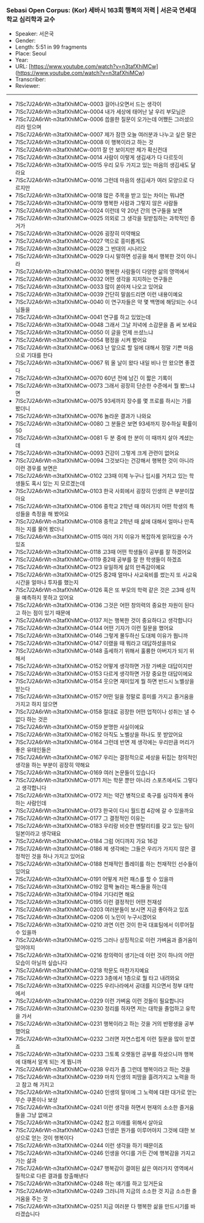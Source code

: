 ### Sebasi Open Corpus: (Kor) 세바시 163회 행복의 저력 | 서은국 연세대학교 심리학과 교수

- Speaker: 서은국
- Gender: 
- Length: 5:51 in 99 fragments
- Place: Seoul
- Year: 
- URL: [https://www.youtube.com/watch?v=n3tafXhiMCw] (https://www.youtube.com/watch?v=n3tafXhiMCw)
- Transcriber: 
- Reviewer: 

---

- 7ISc7J2A6rWt-n3tafXhiMCw-0003 걸어나오면서 드는 생각이
- 7ISc7J2A6rWt-n3tafXhiMCw-0004 내가 세상에 태어난 날 우리 부모님은
- 7ISc7J2A6rWt-n3tafXhiMCw-0006 씁쓸한 질문이 오가는데 어쨌든 그러셨으리라 믿으며
- 7ISc7J2A6rWt-n3tafXhiMCw-0007 제가 잠깐 오늘 여러분과 나누고 싶은 말은
- 7ISc7J2A6rWt-n3tafXhiMCw-0008 이 행복이라고 하는 것
- 7ISc7J2A6rWt-n3tafXhiMCw-0011 잘 안 보이지만 제가 확신컨대
- 7ISc7J2A6rWt-n3tafXhiMCw-0014 사람이 이렇게 생김새가 다 다르듯이
- 7ISc7J2A6rWt-n3tafXhiMCw-0015 우리 모두 가지고 있는 마음의 생김새도 달라요
- 7ISc7J2A6rWt-n3tafXhiMCw-0016 그런데 마음의 생김새가 여러 모양으로 다르지만
- 7ISc7J2A6rWt-n3tafXhiMCw-0018 많은 주목을 받고 있는 차이는 뭐냐면
- 7ISc7J2A6rWt-n3tafXhiMCw-0019 행복한 사람과 그렇지 않은 사람들
- 7ISc7J2A6rWt-n3tafXhiMCw-0024 이런데 약 20년 간의 연구들을 보면
- 7ISc7J2A6rWt-n3tafXhiMCw-0025 의외로 그 생각을 뒷받침하는 과학적인 증거가
- 7ISc7J2A6rWt-n3tafXhiMCw-0026 굉장히 미약해요
- 7ISc7J2A6rWt-n3tafXhiMCw-0027 역으로 흥미롭게도
- 7ISc7J2A6rWt-n3tafXhiMCw-0028 그 반대의 시나리오
- 7ISc7J2A6rWt-n3tafXhiMCw-0029 다시 말하면 성공을 해서 행복한 것이 아니라
- 7ISc7J2A6rWt-n3tafXhiMCw-0030 행복한 사람들이 다양한 삶의 영역에서
- 7ISc7J2A6rWt-n3tafXhiMCw-0032 어떤 생각을 지지하는 연구들은
- 7ISc7J2A6rWt-n3tafXhiMCw-0033 많이 쏟아져 나오고 있어요
- 7ISc7J2A6rWt-n3tafXhiMCw-0039 간단히 말씀드리면 이런 내용이예요
- 7ISc7J2A6rWt-n3tafXhiMCw-0040 이 연구자들은 약 몇 백명에 해당되는 수녀님들을
- 7ISc7J2A6rWt-n3tafXhiMCw-0041 연구를 하고 있었는데
- 7ISc7J2A6rWt-n3tafXhiMCw-0048 그래서 그날 저녁에 소감문을 좀 써 보세요
- 7ISc7J2A6rWt-n3tafXhiMCw-0050 이 글을 언제 쓰셨느냐
- 7ISc7J2A6rWt-n3tafXhiMCw-0054 평정을 시켜 봤어요
- 7ISc7J2A6rWt-n3tafXhiMCw-0063 난 앞으로 할 일에 대해서 정말 기쁜 마음으로 기대를 한다
- 7ISc7J2A6rWt-n3tafXhiMCw-0067 뭐 올 날이 왔다 내일 비나 안 왔으면 좋겠다
- 7ISc7J2A6rWt-n3tafXhiMCw-0070 60년 전에 남긴 이 짧은 기록이
- 7ISc7J2A6rWt-n3tafXhiMCw-0073 그래서 굉장히 단순한 수준에서 뭘 봤느냐면
- 7ISc7J2A6rWt-n3tafXhiMCw-0075 93세까지 장수를 몇 프로를 하시는 가를 봤더니
- 7ISc7J2A6rWt-n3tafXhiMCw-0076 놀라운 결과가 나와요
- 7ISc7J2A6rWt-n3tafXhiMCw-0080 그 분들은 보면 93세까지 장수하실 확률이 50
- 7ISc7J2A6rWt-n3tafXhiMCw-0081 두 분 중에 한 분이 이 때까지 살아 계셨는데
- 7ISc7J2A6rWt-n3tafXhiMCw-0093 건강이 그렇게 크게 관련이 없어요
- 7ISc7J2A6rWt-n3tafXhiMCw-0094 그것보다는 건강해서 행복한 것이 아니라 이런 경우를 보면은
- 7ISc7J2A6rWt-n3tafXhiMCw-0102 고3때 이제 누구나 입시를 거치고 있는 학생들도 혹시 있는 지 모르겠는데
- 7ISc7J2A6rWt-n3tafXhiMCw-0103 한국 사회에서 굉장히 인생의 큰 부분이잖아요
- 7ISc7J2A6rWt-n3tafXhiMCw-0106 중학교 2학년 때 여러가지 어떤 학생의 특성들을 측정을 해 봤어요
- 7ISc7J2A6rWt-n3tafXhiMCw-0108 중학교 2학년 때 삶에 대해서 얼마나 만족하는 지를 물어 봤더니
- 7ISc7J2A6rWt-n3tafXhiMCw-0115 여러 가지 이유가 복잡하게 얽혀있을 수가 있죠
- 7ISc7J2A6rWt-n3tafXhiMCw-0118 고3때 어떤 학생들이 공부를 잘 하겠어요
- 7ISc7J2A6rWt-n3tafXhiMCw-0119 중2때 공부를 잘 한 학생들이 하겠죠
- 7ISc7J2A6rWt-n3tafXhiMCw-0123 유일하게 삶의 만족감이예요
- 7ISc7J2A6rWt-n3tafXhiMCw-0125 중2때 얼마나 사교육비를 썼는지 또 사교육 시간을 얼마나 투자를 했는지
- 7ISc7J2A6rWt-n3tafXhiMCw-0126 혹은 또 부모의 학력 같은 것은 고3때 성적을 예측하지 못하고 있어요
- 7ISc7J2A6rWt-n3tafXhiMCw-0136 그것은 어떤 창의력의 중요한 자원이 된다고 하는 점이 있기 때문에
- 7ISc7J2A6rWt-n3tafXhiMCw-0137 저는 행복한 것이 중요하다고 생각합니다
- 7ISc7J2A6rWt-n3tafXhiMCw-0144 어떤 기자가 이런 질문을 했어요
- 7ISc7J2A6rWt-n3tafXhiMCw-0146 그렇게 몰두하신 도대체 이유가 뭡니까
- 7ISc7J2A6rWt-n3tafXhiMCw-0147 이랬을 때 뭐라고 대답하셨을까요
- 7ISc7J2A6rWt-n3tafXhiMCw-0148 출세하기 위해서 훌륭한 아버지가 되기 위해서
- 7ISc7J2A6rWt-n3tafXhiMCw-0152 어떻게 생각하면 가장 가벼운 대답이지만
- 7ISc7J2A6rWt-n3tafXhiMCw-0153 다르게 생각하면 가장 중요한 대답이에요
- 7ISc7J2A6rWt-n3tafXhiMCw-0154 웃으면 재미있게 뭘 하면 반드시 노벨상을 받는다
- 7ISc7J2A6rWt-n3tafXhiMCw-0157 어떤 일을 정말로 흥미를 가지고 즐거움을 가지고 하지 않으면
- 7ISc7J2A6rWt-n3tafXhiMCw-0158 절대로 굉장한 어떤 업적이나 성취는 낼 수 없다 하는 것은
- 7ISc7J2A6rWt-n3tafXhiMCw-0159 분명한 사실이에요
- 7ISc7J2A6rWt-n3tafXhiMCw-0162 아직도 노벨상을 하나도 못 받았어요
- 7ISc7J2A6rWt-n3tafXhiMCw-0164 그런데 반면 제 생각에는 우리만큼 머리가 좋은 유태인들은
- 7ISc7J2A6rWt-n3tafXhiMCw-0167 우리는 결정적으로 세상을 뒤집는 창의적인 생각을 하는 부분이 굉장히 약해요
- 7ISc7J2A6rWt-n3tafXhiMCw-0169 여러 논문들이 있습니다
- 7ISc7J2A6rWt-n3tafXhiMCw-0171 저는 학문 뿐만 아니라 스포츠에서도 그렇다고 생각합니다
- 7ISc7J2A6rWt-n3tafXhiMCw-0172 저는 약간 병적으로 축구를 심각하게 좋아하는 사람인데
- 7ISc7J2A6rWt-n3tafXhiMCw-0173 한국이 다시 월드컵 4강에 갈 수 있을까요
- 7ISc7J2A6rWt-n3tafXhiMCw-0177 그 결정적인 이유는
- 7ISc7J2A6rWt-n3tafXhiMCw-0183 우리랑 비슷한 멘탈리티를 갖고 있는 팀이 일본이라고 생각돼요
- 7ISc7J2A6rWt-n3tafXhiMCw-0184 그럼 어디까지 가요 16강
- 7ISc7J2A6rWt-n3tafXhiMCw-0186 제 생각에는 그들은 우리가 가지지 않은 결정적인 것을 하나 가지고 있어요
- 7ISc7J2A6rWt-n3tafXhiMCw-0188 천재적인 플레이를 하는 천재적인 선수들이 있어요
- 7ISc7J2A6rWt-n3tafXhiMCw-0191 어떻게 저런 패스를 할 수 있을까
- 7ISc7J2A6rWt-n3tafXhiMCw-0192 깜짝 놀라는 패스들을 하는데
- 7ISc7J2A6rWt-n3tafXhiMCw-0194 기다리면 해요
- 7ISc7J2A6rWt-n3tafXhiMCw-0195 이런 결정적인 어떤 천재성
- 7ISc7J2A6rWt-n3tafXhiMCw-0203 여러분들이 보시면 지금 좋아하고 있죠
- 7ISc7J2A6rWt-n3tafXhiMCw-0206 이 노인이 누구시겠어요
- 7ISc7J2A6rWt-n3tafXhiMCw-0210 과연 이런 것이 한국 대표팀에서 이루어질 수 있을까
- 7ISc7J2A6rWt-n3tafXhiMCw-0215 그러나 상징적으로 이런 가벼움과 즐거움이 있어야지
- 7ISc7J2A6rWt-n3tafXhiMCw-0216 창의력이 생기는데 이런 것이 하나의 어떤 모습이 아닐까 싶습니다
- 7ISc7J2A6rWt-n3tafXhiMCw-0218 학문도 마찬가지예요
- 7ISc7J2A6rWt-n3tafXhiMCw-0223 3층에서 1층으로 뭘 타고 내려와요
- 7ISc7J2A6rWt-n3tafXhiMCw-0225 우리나라에서 공대를 지으면서 정부 대학에서
- 7ISc7J2A6rWt-n3tafXhiMCw-0229 이런 가벼움 이런 것들이 필요합니다
- 7ISc7J2A6rWt-n3tafXhiMCw-0230 정리를 하자면 저는 대학을 졸업하고 유학을 가서
- 7ISc7J2A6rWt-n3tafXhiMCw-0231 행복이라고 하는 것을 거의 반평생을 공부했어요
- 7ISc7J2A6rWt-n3tafXhiMCw-0232 그러면 자연스럽게 이런 질문을 많이 받겠죠
- 7ISc7J2A6rWt-n3tafXhiMCw-0233 그토록 오랫동안 공부를 하셨으니까 행복에 대해서 알게 되는 게 뭡니까
- 7ISc7J2A6rWt-n3tafXhiMCw-0238 우리가 좀 그런데 행복이라고 하는 것을
- 7ISc7J2A6rWt-n3tafXhiMCw-0239 마치 인생의 피땀을 흘려가지고 노력을 하고 참고 해 가지고
- 7ISc7J2A6rWt-n3tafXhiMCw-0240 인생의 말미에 그 노력에 대한 대가로 얻는 무슨 쿠폰이나 보상
- 7ISc7J2A6rWt-n3tafXhiMCw-0241 이런 생각을 하면서 현재의 소소한 즐거움들을 그냥 없애고
- 7ISc7J2A6rWt-n3tafXhiMCw-0242 참고 미래를 위해서 살아요
- 7ISc7J2A6rWt-n3tafXhiMCw-0243 인생은 뭔가를 이루어야지 그것에 대한 보상으로 얻는 것이 행복이다
- 7ISc7J2A6rWt-n3tafXhiMCw-0244 이런 생각을 하기 때문이죠
- 7ISc7J2A6rWt-n3tafXhiMCw-0246 인생을 어디를 가든 간에 행복감을 가지고 가는 삶과
- 7ISc7J2A6rWt-n3tafXhiMCw-0247 행복감이 결여된 삶은 여러가지 영역에서 질적으로 다른 결과를 창출해낸다
- 7ISc7J2A6rWt-n3tafXhiMCw-0248 하는 얘기를 하고 있거든요
- 7ISc7J2A6rWt-n3tafXhiMCw-0249 그러니까 지금의 소소한 것 지금 소소한 즐거움을 주는 것
- 7ISc7J2A6rWt-n3tafXhiMCw-0251 지금 여러분 다 행복한 삶을 만드시기를 바라겠습니다
